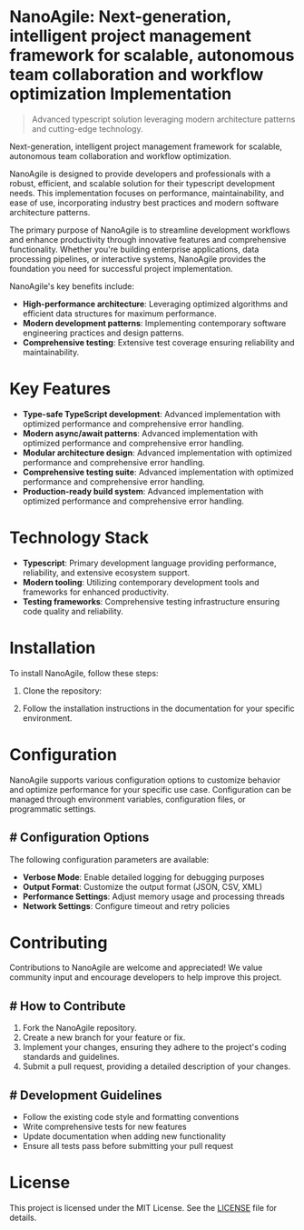 <!-- fallback_NanoAgile_20250727061238_86526 -->

# NanoAgile: Next-generation, intelligent project management framework for scalable, autonomous team collaboration and workflow optimization Implementation
> Advanced typescript solution leveraging modern architecture patterns and cutting-edge technology.

Next-generation, intelligent project management framework for scalable, autonomous team collaboration and workflow optimization.

NanoAgile is designed to provide developers and professionals with a robust, efficient, and scalable solution for their typescript development needs. This implementation focuses on performance, maintainability, and ease of use, incorporating industry best practices and modern software architecture patterns.

The primary purpose of NanoAgile is to streamline development workflows and enhance productivity through innovative features and comprehensive functionality. Whether you're building enterprise applications, data processing pipelines, or interactive systems, NanoAgile provides the foundation you need for successful project implementation.

NanoAgile's key benefits include:

* **High-performance architecture**: Leveraging optimized algorithms and efficient data structures for maximum performance.
* **Modern development patterns**: Implementing contemporary software engineering practices and design patterns.
* **Comprehensive testing**: Extensive test coverage ensuring reliability and maintainability.

# Key Features

* **Type-safe TypeScript development**: Advanced implementation with optimized performance and comprehensive error handling.
* **Modern async/await patterns**: Advanced implementation with optimized performance and comprehensive error handling.
* **Modular architecture design**: Advanced implementation with optimized performance and comprehensive error handling.
* **Comprehensive testing suite**: Advanced implementation with optimized performance and comprehensive error handling.
* **Production-ready build system**: Advanced implementation with optimized performance and comprehensive error handling.

# Technology Stack

* **Typescript**: Primary development language providing performance, reliability, and extensive ecosystem support.
* **Modern tooling**: Utilizing contemporary development tools and frameworks for enhanced productivity.
* **Testing frameworks**: Comprehensive testing infrastructure ensuring code quality and reliability.

# Installation

To install NanoAgile, follow these steps:

1. Clone the repository:


2. Follow the installation instructions in the documentation for your specific environment.

# Configuration

NanoAgile supports various configuration options to customize behavior and optimize performance for your specific use case. Configuration can be managed through environment variables, configuration files, or programmatic settings.

## # Configuration Options

The following configuration parameters are available:

* **Verbose Mode**: Enable detailed logging for debugging purposes
* **Output Format**: Customize the output format (JSON, CSV, XML)
* **Performance Settings**: Adjust memory usage and processing threads
* **Network Settings**: Configure timeout and retry policies

# Contributing

Contributions to NanoAgile are welcome and appreciated! We value community input and encourage developers to help improve this project.

## # How to Contribute

1. Fork the NanoAgile repository.
2. Create a new branch for your feature or fix.
3. Implement your changes, ensuring they adhere to the project's coding standards and guidelines.
4. Submit a pull request, providing a detailed description of your changes.

## # Development Guidelines

* Follow the existing code style and formatting conventions
* Write comprehensive tests for new features
* Update documentation when adding new functionality
* Ensure all tests pass before submitting your pull request

# License

This project is licensed under the MIT License. See the [LICENSE](https://github.com/marcmotta/NanoAgile/blob/main/LICENSE) file for details.
